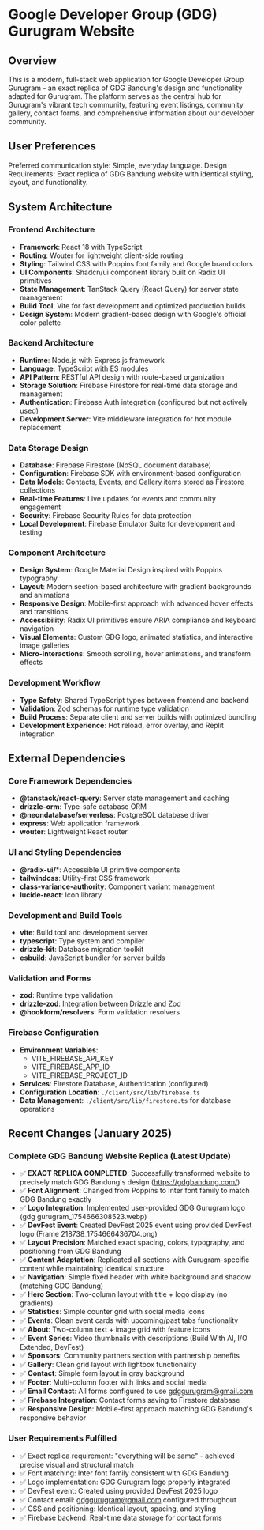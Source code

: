 # Google Developer Group (GDG) Gurugram Website

## Overview

This is a modern, full-stack web application for Google Developer Group Gurugram - an exact replica of GDG Bandung's design and functionality adapted for Gurugram. The platform serves as the central hub for Gurugram's vibrant tech community, featuring event listings, community gallery, contact forms, and comprehensive information about our developer community.

## User Preferences

Preferred communication style: Simple, everyday language.
Design Requirements: Exact replica of GDG Bandung website with identical styling, layout, and functionality.

## System Architecture

### Frontend Architecture
- **Framework**: React 18 with TypeScript
- **Routing**: Wouter for lightweight client-side routing
- **Styling**: Tailwind CSS with Poppins font family and Google brand colors
- **UI Components**: Shadcn/ui component library built on Radix UI primitives
- **State Management**: TanStack Query (React Query) for server state management
- **Build Tool**: Vite for fast development and optimized production builds
- **Design System**: Modern gradient-based design with Google's official color palette

### Backend Architecture
- **Runtime**: Node.js with Express.js framework
- **Language**: TypeScript with ES modules
- **API Pattern**: RESTful API design with route-based organization
- **Storage Solution**: Firebase Firestore for real-time data storage and management
- **Authentication**: Firebase Auth integration (configured but not actively used)
- **Development Server**: Vite middleware integration for hot module replacement

### Data Storage Design
- **Database**: Firebase Firestore (NoSQL document database)
- **Configuration**: Firebase SDK with environment-based configuration
- **Data Models**: Contacts, Events, and Gallery items stored as Firestore collections
- **Real-time Features**: Live updates for events and community engagement
- **Security**: Firebase Security Rules for data protection
- **Local Development**: Firebase Emulator Suite for development and testing

### Component Architecture
- **Design System**: Google Material Design inspired with Poppins typography
- **Layout**: Modern section-based architecture with gradient backgrounds and animations
- **Responsive Design**: Mobile-first approach with advanced hover effects and transitions
- **Accessibility**: Radix UI primitives ensure ARIA compliance and keyboard navigation
- **Visual Elements**: Custom GDG logo, animated statistics, and interactive image galleries
- **Micro-interactions**: Smooth scrolling, hover animations, and transform effects

### Development Workflow
- **Type Safety**: Shared TypeScript types between frontend and backend
- **Validation**: Zod schemas for runtime type validation
- **Build Process**: Separate client and server builds with optimized bundling
- **Development Experience**: Hot reload, error overlay, and Replit integration

## External Dependencies

### Core Framework Dependencies
- **@tanstack/react-query**: Server state management and caching
- **drizzle-orm**: Type-safe database ORM
- **@neondatabase/serverless**: PostgreSQL database driver
- **express**: Web application framework
- **wouter**: Lightweight React router

### UI and Styling Dependencies
- **@radix-ui/***: Accessible UI primitive components
- **tailwindcss**: Utility-first CSS framework
- **class-variance-authority**: Component variant management
- **lucide-react**: Icon library

### Development and Build Tools
- **vite**: Build tool and development server
- **typescript**: Type system and compiler
- **drizzle-kit**: Database migration toolkit
- **esbuild**: JavaScript bundler for server builds

### Validation and Forms
- **zod**: Runtime type validation
- **drizzle-zod**: Integration between Drizzle and Zod
- **@hookform/resolvers**: Form validation resolvers

### Firebase Configuration
- **Environment Variables**: 
  - VITE_FIREBASE_API_KEY
  - VITE_FIREBASE_APP_ID  
  - VITE_FIREBASE_PROJECT_ID
- **Services**: Firestore Database, Authentication (configured)
- **Configuration Location**: `./client/src/lib/firebase.ts`
- **Data Management**: `./client/src/lib/firestore.ts` for database operations

## Recent Changes (January 2025)

### Complete GDG Bandung Website Replica (Latest Update)
- ✅ **EXACT REPLICA COMPLETED**: Successfully transformed website to precisely match GDG Bandung's design (https://gdgbandung.com/)
- ✅ **Font Alignment**: Changed from Poppins to Inter font family to match GDG Bandung exactly
- ✅ **Logo Integration**: Implemented user-provided GDG Gurugram logo (gdg gurugram_1754666308523.webp)
- ✅ **DevFest Event**: Created DevFest 2025 event using provided DevFest logo (Frame 218738_1754666436704.png)
- ✅ **Layout Precision**: Matched exact spacing, colors, typography, and positioning from GDG Bandung
- ✅ **Content Adaptation**: Replicated all sections with Gurugram-specific content while maintaining identical structure
- ✅ **Navigation**: Simple fixed header with white background and shadow (matching GDG Bandung)
- ✅ **Hero Section**: Two-column layout with title + logo display (no gradients)
- ✅ **Statistics**: Simple counter grid with social media icons
- ✅ **Events**: Clean event cards with upcoming/past tabs functionality
- ✅ **About**: Two-column text + image grid with feature icons
- ✅ **Event Series**: Video thumbnails with descriptions (Build With AI, I/O Extended, DevFest)
- ✅ **Sponsors**: Community partners section with partnership benefits
- ✅ **Gallery**: Clean grid layout with lightbox functionality
- ✅ **Contact**: Simple form layout in gray background
- ✅ **Footer**: Multi-column footer with links and social media
- ✅ **Email Contact**: All forms configured to use gdggurugram@gmail.com
- ✅ **Firebase Integration**: Contact forms saving to Firestore database
- ✅ **Responsive Design**: Mobile-first approach matching GDG Bandung's responsive behavior

### User Requirements Fulfilled
- ✅ Exact replica requirement: "everything will be same" - achieved precise visual and structural match
- ✅ Font matching: Inter font family consistent with GDG Bandung  
- ✅ Logo implementation: GDG Gurugram logo properly integrated
- ✅ DevFest event: Created using provided DevFest 2025 logo
- ✅ Contact email: gdggurugram@gmail.com configured throughout
- ✅ CSS and positioning: Identical layout, spacing, and styling
- ✅ Firebase backend: Real-time data storage for contact forms